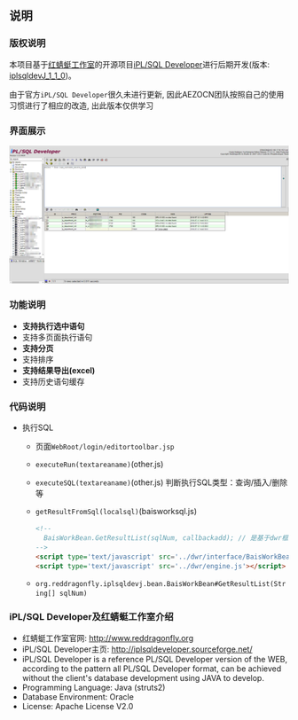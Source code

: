 ## 说明

### 版权说明

本项目基于[红蜻蜓工作室](http://www.reddragonfly.org)的开源项目[iPL/SQL Developer](https://sourceforge.net/projects/iplsqldeveloper/)进行后期开发(版本: [iplsqldevJ_1_1_0](https://sourceforge.net/p/iplsqldeveloper/code-0/HEAD/tree/iplsqldevJ_1_1_0/))。

由于官方`iPL/SQL Developer`很久未进行更新, 因此AEZOCN团队按照自己的使用习惯进行了相应的改造, 出此版本仅供学习

### 界面展示

![home](home.png)

### 功能说明

- **支持执行选中语句**
- 支持多页面执行语句
- **支持分页**
- 支持排序
- **支持结果导出(excel)**
- 支持历史语句缓存

### 代码说明

- 执行SQL
    - 页面`WebRoot/login/editortoolbar.jsp`
    - `executeRun(textareaname)`(other.js)
    - `executeSQL(textareaname)`(other.js) 判断执行SQL类型：查询/插入/删除等
    - `getResultFromSql(localsql)`(baisworksql.js)
        
        ```html
        <!--
          BaisWorkBean.GetResultList(sqlNum, callbackadd); // 是基于dwr框架(dwr.jar)完成
        -->
        <script type='text/javascript' src='../dwr/interface/BaisWorkBean.js'></script>
        <script type='text/javascript' src='../dwr/engine.js'></script>
        ```
    - `org.reddragonfly.iplsqldevj.bean.BaisWorkBean#GetResultList(String[] sqlNum)`
    
### iPL/SQL Developer及红蜻蜓工作室介绍

- 红蜻蜓工作室官网: http://www.reddragonfly.org
- iPL/SQL Developer主页: http://iplsqldeveloper.sourceforge.net/
- iPL/SQL Developer is a reference PL/SQL Developer version of the WEB, according to the pattern all PL/SQL Developer format, can be achieved without the client's database development using JAVA to develop.
- Programming Language: Java (struts2)
- Database Environment: Oracle
- License: Apache License V2.0    